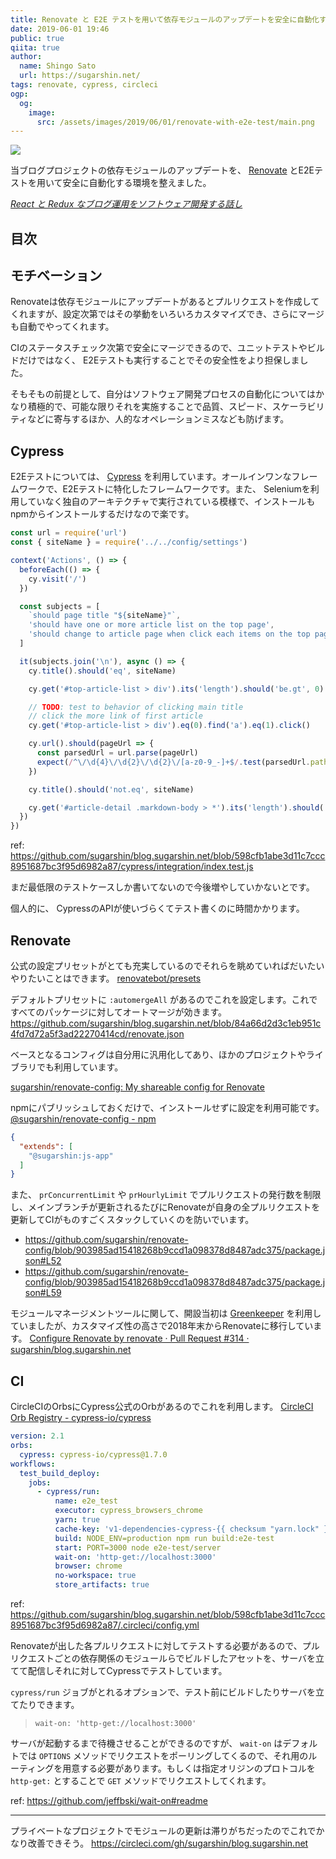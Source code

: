 ```yaml
---
title: Renovate と E2E テストを用いて依存モジュールのアップデートを安全に自動化する
date: 2019-06-01 19:46
public: true
qiita: true
author:
  name: Shingo Sato
  url: https://sugarshin.net/
tags: renovate, cypress, circleci
ogp:
  og:
    image:
      src: /assets/images/2019/06/01/renovate-with-e2e-test/main.png
---
```


![](/assets/images/2019/06/01/renovate-with-e2e-test/main.png)

当ブログプロジェクトの依存モジュールのアップデートを、 [Renovate](https://renovatebot.com/) とE2Eテストを用いて安全に自動化する環境を整えました。

*[React と Redux なブログ運用をソフトウェア開発する話し](/2016/07/14/blog-like-software-development/)*

## 目次

## モチベーション

Renovateは依存モジュールにアップデートがあるとプルリクエストを作成してくれますが、設定次第ではその挙動をいろいろカスタマイズでき、さらにマージも自動でやってくれます。

CIのステータスチェック次第で安全にマージできるので、ユニットテストやビルドだけではなく、 E2Eテストも実行することでその安全性をより担保しました。

そもそもの前提として、自分はソフトウェア開発プロセスの自動化についてはかなり積極的で、可能な限りそれを実施することで品質、スピード、スケーラビリティなどに寄与するほか、人的なオペレーションミスなども防げます。

## Cypress

E2Eテストについては、 [Cypress](https://www.cypress.io/) を利用しています。オールインワンなフレームワークで、E2Eテストに特化したフレームワークです。また、 Seleniumを利用していなく独自のアーキテクチャで実行されている模様で、インストールもnpmからインストールするだけなので楽です。

```js
const url = require('url')
const { siteName } = require('../../config/settings')

context('Actions', () => {
  beforeEach(() => {
    cy.visit('/')
  })

  const subjects = [
    `should page title "${siteName}"`,
    'should have one or more article list on the top page',
    'should change to article page when click each items on the top page',
  ]

  it(subjects.join('\n'), async () => {
    cy.title().should('eq', siteName)

    cy.get('#top-article-list > div').its('length').should('be.gt', 0)

    // TODO: test to behavior of clicking main title
    // click the more link of first article
    cy.get('#top-article-list > div').eq(0).find('a').eq(1).click()

    cy.url().should(pageUrl => {
      const parsedUrl = url.parse(pageUrl)
      expect(/^\/\d{4}\/\d{2}\/\d{2}\/[a-z0-9_-]+$/.test(parsedUrl.pathname)).to.ok
    })

    cy.title().should('not.eq', siteName)

    cy.get('#article-detail .markdown-body > *').its('length').should('be.gt', 0)
  })
})
```

ref: https://github.com/sugarshin/blog.sugarshin.net/blob/598cfb1abe3d11c7ccc8951687bc3f95d6982a87/cypress/integration/index.test.js

まだ最低限のテストケースしか書いてないので今後増やしていかないとです。

個人的に、 CypressのAPIが使いづらくてテスト書くのに時間かかります。

## Renovate

公式の設定プリセットがとても充実しているのでそれらを眺めていればだいたいやりたいことはできます。 [renovatebot/presets](https://github.com/renovatebot/presets)

デフォルトプリセットに `:automergeAll` があるのでこれを設定します。これですべてのパッケージに対してオートマージが効きます。 https://github.com/sugarshin/blog.sugarshin.net/blob/84a66d2d3c1eb951c4fd7d72a5f3ad22270414cd/renovate.json

ベースとなるコンフィグは自分用に汎用化してあり、ほかのプロジェクトやライブラリでも利用しています。

[sugarshin/renovate-config: My shareable config for Renovate](https://github.com/sugarshin/renovate-config)

npmにパブリッシュしておくだけで、インストールせずに設定を利用可能です。 [@sugarshin/renovate-config  -  npm](https://www.npmjs.com/package/@sugarshin/renovate-config)

```json
{
  "extends": [
    "@sugarshin:js-app"
  ]
}
```

また、 `prConcurrentLimit` や `prHourlyLimit` でプルリクエストの発行数を制限し、メインブランチが更新されるたびにRenovateが自身の全プルリクエストを更新してCIがものすごくスタックしていくのを防いでいます。

- https://github.com/sugarshin/renovate-config/blob/903985ad15418268b9ccd1a098378d8487adc375/package.json#L52
- https://github.com/sugarshin/renovate-config/blob/903985ad15418268b9ccd1a098378d8487adc375/package.json#L59

モジュールマネージメントツールに関して、開設当初は [Greenkeeper](https://greenkeeper.io/) を利用していましたが、カスタマイズ性の高さで2018年末からRenovateに移行しています。 [Configure Renovate by renovate · Pull Request #314 · sugarshin/blog.sugarshin.net](https://github.com/sugarshin/blog.sugarshin.net/pull/314)

## CI

CircleCIのOrbsにCypress公式のOrbがあるのでこれを利用します。 [CircleCI Orb Registry - cypress-io/cypress](https://circleci.com/orbs/registry/orb/cypress-io/cypress)

```yaml
version: 2.1
orbs:
  cypress: cypress-io/cypress@1.7.0
workflows:
  test_build_deploy:
    jobs:
      - cypress/run:
          name: e2e_test
          executor: cypress_browsers_chrome
          yarn: true
          cache-key: 'v1-dependencies-cypress-{{ checksum "yarn.lock" }}'
          build: NODE_ENV=production npm run build:e2e-test
          start: PORT=3000 node e2e-test/server
          wait-on: 'http-get://localhost:3000'
          browser: chrome
          no-workspace: true
          store_artifacts: true
```

ref: https://github.com/sugarshin/blog.sugarshin.net/blob/598cfb1abe3d11c7ccc8951687bc3f95d6982a87/.circleci/config.yml

Renovateが出した各プルリクエストに対してテストする必要があるので、プルリクエストごとの依存関係のモジュールらでビルドしたアセットを、サーバを立てて配信しそれに対してCypressでテストしています。

`cypress/run` ジョブがとれるオプションで、テスト前にビルドしたりサーバを立てたりできます。

> `wait-on: 'http-get://localhost:3000'`

サーバが起動するまで待機させることができるのですが、 `wait-on` はデフォルトでは `OPTIONS` メソッドでリクエストをポーリングしてくるので、それ用のルーティングを用意する必要があります。もしくは指定オリジンのプロトコルを `http-get:` とすることで `GET` メソッドでリクエストしてくれます。

ref: https://github.com/jeffbski/wait-on#readme

---

プライベートなプロジェクトでモジュールの更新は滞りがちだったのでこれでかなり改善できそう。 https://circleci.com/gh/sugarshin/blog.sugarshin.net
